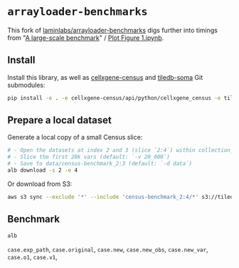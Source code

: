 # `arrayloader-benchmarks`

This fork of [laminlabs/arrayloader-benchmarks] digs further into timings from "[A large-scale benchmark]" / [Plot Figure 1.ipynb](Plot%20Figure%201.ipynb).

## Install
Install this library, as well as [cellxgene-census] and [tiledb-soma] Git submodules:
```bash
pip install -e . -e cellxgene-census/api/python/cellxgene_census -e tiledb-soma/apis/python
```

## Prepare a local dataset
Generate a local copy of a small Census slice:
```bash
# - Open the datasets at index 2 and 3 (slice `2:4`) within collection_id 283d65eb-dd53-496d-adb7-7570c7caa443 (default: `-c 283d65eb-dd53-496d-adb7-7570c7caa443`)
# - Slice the first 20k vars (default: `-v 20_000`)
# - Save to data/census-benchmark_2:3 (default: `-d data`)
alb download -s 2 -e 4
```
Or download from S3:
```bash
aws s3 sync --exclude '*' --include 'census-benchmark_2:4/*' s3://tiledb-rw/arrayloader-benchmarks/ data/
```

## Benchmark
```bash
alb 
```

[laminlabs/arrayloader-benchmarks]: https://github.com/laminlabs/arrayloader-benchmarks
[A large-scale benchmark]: https://lamin.ai/blog/arrayloader-benchmarks#a-large-scale-benchmark

[cellxgene-census]: cellxgene-census
[tiledb-soma]: tiledb-soma

`case.exp_path`, `case.original`,
`case.new`,
`case.new_obs`,
`case.new_var`,
`case.o1`,
`case.v1`,
